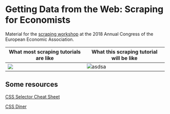 # Getting Data from the Web: Scraping for Economists

Material for the [scraping workshop](http://www.eea-esem-congresses.org/index.php?sezn=7&page=137) 
at the 2018 Annual Congress of the European Economic Association.

| What most scraping tutorials are like | What this scraping tutorial will be like | 
| ------------- |-------------| 
| ![](https://pbs.twimg.com/media/Bs13i6LCcAAvwCf.jpg) | ![asdsa](https://media0.giphy.com/media/q7UpJegIZjsk0/480w_s.jpg) |

## Some resources

[CSS Selector Cheat Sheet](https://www.w3schools.com/cssref/css_selectors.asp)

[CSS Diner](https://flukeout.github.io/)
